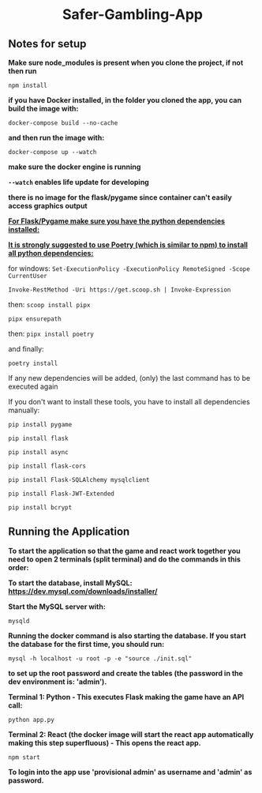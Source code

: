 # <center>Safer-Gambling-App</center>




##  Notes for setup 
**Make sure node_modules is present when you clone the project, if not then run** 

`npm install`

**if you have Docker installed, in the folder you cloned the app, you can build the image  with:**

`docker-compose build --no-cache`

**and then run the image with:**

`docker-compose up --watch`

**make sure the docker engine is running**

**`--watch` enables life update for developing**

**there is no image for the flask/pygame since container can't easily access graphics output**
 
<ins><strong>For Flask/Pygame make sure you have the python dependencies installed:</strong></ins>

<ins><strong>It is strongly suggested to use Poetry (which is similar to npm) to install all python dependencies:</strong></ins>

for windows: 
`Set-ExecutionPolicy -ExecutionPolicy RemoteSigned -Scope CurrentUser`

`Invoke-RestMethod -Uri https://get.scoop.sh | Invoke-Expression`

then: 
`scoop install pipx`

`pipx ensurepath`

then:
`pipx install poetry`

and finally: 

`poetry install`

If any new dependencies will be added, (only) the last command has to be executed again

If you don't want to install these tools, you have to install all dependencies manually:

`pip install pygame`

`pip install flask`

`pip install async`

`pip install flask-cors`

`pip install Flask-SQLAlchemy mysqlclient`

`pip install Flask-JWT-Extended`

`pip install bcrypt`
 
## Running the Application
**To start the application so that the game and react work together you need to open 2 terminals (split terminal) and do the commands in this order:**

**To start the database, install MySQL: https://dev.mysql.com/downloads/installer/**

**Start the MySQL server with:**

`mysqld`

**Running the docker command is also starting the database. If you start the database for the first time, you should run:**

`mysql -h localhost -u root -p -e "source ./init.sql"`

**to set up the root password and create the tables (the password in the dev environment is: 'admin').**

**Terminal 1: Python - This executes Flask making the game have an API call:**

`python app.py`
 
**Terminal 2: React (the docker image will start the react app automatically making this step superfluous) - This opens the react app.**

`npm start`

**To login into the app use 'provisional admin' as username and 'admin' as password.**